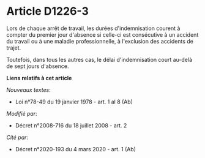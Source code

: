 # Article D1226-3

Lors de chaque arrêt de travail, les durées d'indemnisation courent à compter du premier jour d'absence si celle-ci est
consécutive à un accident du travail ou à une maladie professionnelle, à l'exclusion des accidents de trajet.

Toutefois, dans tous les autres cas, le délai d'indemnisation court au-delà de sept jours d'absence.

**Liens relatifs à cet article**

_Nouveaux textes_:

  - Loi n°78-49 du 19 janvier 1978 - art. 1 al 8 (Ab)

_Modifié par_:

  - Décret n°2008-716 du 18 juillet 2008 - art. 2

_Cité par_:

  - Décret n°2020-193 du 4 mars 2020 - art. 1 (Ab)
